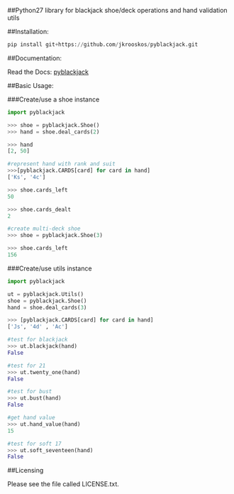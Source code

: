 ##Python27 library for blackjack shoe/deck operations and hand validation utils

##Installation:

```python
pip install git+https://github.com/jkrooskos/pyblackjack.git
```
##Documentation:

Read the Docs:  <a href=http://pyblackjack/readthedocs.org>pyblackjack</a>


##Basic Usage:

###Create/use a shoe instance
```python
import pyblackjack

>>> shoe = pyblackjack.Shoe()
>>> hand = shoe.deal_cards(2)

>>> hand
[2, 50]

#represent hand with rank and suit
>>>[pyblackjack.CARDS[card] for card in hand]
['Ks', '4c']

>>> shoe.cards_left
50

>>> shoe.cards_dealt
2

#create multi-deck shoe
>>> shoe = pyblackjack.Shoe(3)

>>> shoe.cards_left
156

```

###Create/use utils instance
```python
import pyblackjack

ut = pyblackjack.Utils()
shoe = pyblackjack.Shoe()
hand = shoe.deal_cards(3)

>>> [pyblackjack.CARDS[card] for card in hand]
['Js', '4d' , 'Ac']

#test for blackjack
>>> ut.blackjack(hand)
False

#test for 21
>>> ut.twenty_one(hand)
False

#test for bust
>>> ut.bust(hand)
False

#get hand value
>>> ut.hand_value(hand)
15

#test for soft 17
>>> ut.soft_seventeen(hand)
False
```


##Licensing
 
Please see the file called LICENSE.txt.
